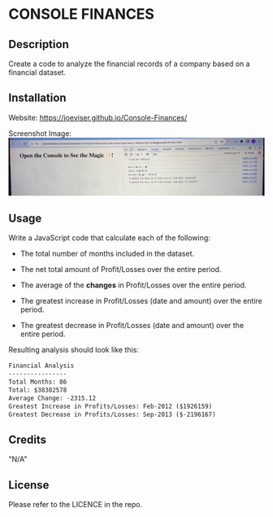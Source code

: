 # CONSOLE FINANCES



## Description

Create a code to analyze the financial records of a company based on a financial dataset.


## Installation
Website:
https://joeviser.github.io/Console-Finances/

Screenshot Image:
![Alt text](challenge/screenshot.jpg)


## Usage

Write a JavaScript code that calculate each of the following:

* The total number of months included in the dataset.

* The net total amount of Profit/Losses over the entire period.

* The average of the **changes** in Profit/Losses over the entire period.

* The greatest increase in Profit/Losses (date and amount) over the entire period.

* The greatest decrease in Profit/Losses (date and amount) over the entire period.

Resulting analysis should look like this:

  ```text
  Financial Analysis 
  ----------------
  Total Months: 86
  Total: $38382578
  Average Change: -2315.12
  Greatest Increase in Profits/Losses: Feb-2012 ($1926159)
  Greatest Decrease in Profits/Losses: Sep-2013 ($-2196167)
 ```


## Credits

"N/A"

## License

Please refer to the LICENCE in the repo.